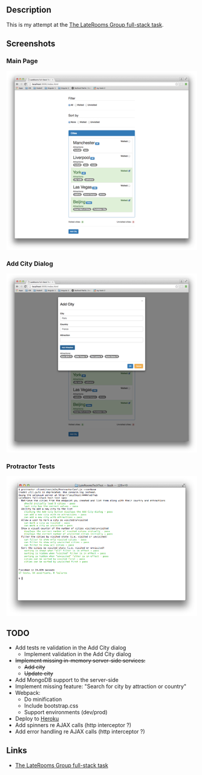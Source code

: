 ## Description

This is my attempt at the [The LateRooms Group full-stack task](https://github.com/LateRoomsGroup/interview-katas/blob/master/full-stack.md). 

## Screenshots

### Main Page

![Main Page](Images/MainPageScreenshot.png)

### Add City Dialog

![Add City Dialog](Images/AddCityDialogScreenshot.png)

### Protractor Tests 

![Protractor Tests](Images/ProtractorScreenshot.png)

## TODO

* Add tests re validation in the Add City dialog
    * Implement validation in the Add City dialog
* ~~Implement missing in-memory server-side services:~~
    * ~~Add city~~
    * ~~Update city~~
* Add MongoDB support to the server-side
* Implement missing feature: "Search for city by attraction or country"
* Webpack:
    * Do minification
    * Include bootstrap.css
    * Support environments (dev/prod)
* Deploy to [Heroku](https://www.heroku.com/)
* Add spinners re AJAX calls (http interceptor ?)
* Add error handling re AJAX calls (http interceptor ?)

## Links

* [The LateRooms Group full-stack task](https://github.com/LateRoomsGroup/interview-katas/blob/master/full-stack.md)
